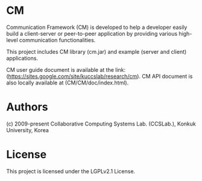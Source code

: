 # CM
Communication Framework (CM) is developed to help a developer easily build a client-server or peer-to-peer application by providing various high-level communication functionalities.

This project includes CM library (cm.jar) and example (server and client) applications.

CM user guide document is available at the link: (https://sites.google.com/site/kuccslab/research/cm).
CM API document is also locally available at (CM/CM/doc/index.html).

# Authors
(c) 2009-present Collaborative Computing Systems Lab. (CCSLab.), Konkuk University, Korea

# License
This project is licensed under the LGPLv2.1 License.
